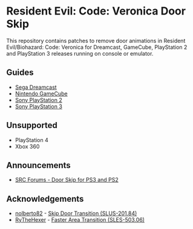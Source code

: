# Resident Evil: Code: Veronica Door Skip

This repository contains patches to remove door animations in Resident Evil/Biohazard: Code: Veronica for Dreamcast, GameCube, PlayStation 2 and PlayStation 3 releases running on console or emulator.

## Guides

- [Sega Dreamcast](DC.md)
- [Nintendo GameCube](GCN.md)
- [Sony PlayStation 2](PS2.md)
- [Sony PlayStation 3](PS3.md)

## Unsupported

- PlayStation 4
- Xbox 360

## Announcements

- [SRC Forums - Door Skip for PS3 and PS2](https://www.speedrun.com/cvx/thread/5ash9)

## Acknowledgements

 - [nolberto82](https://gamehacking.org/vb/member/600-nolberto82) - [Skip Door Transition (SLUS-201.84)](https://gamehacking.org/vb/forum/video-game-hacking-and-development/hacker-threads/4554-nolberto82-codes/page264#post152904)
 - [RyTheHexer](https://gamehacking.org/vb/member/37426-rythehexer) - [Faster Area Transition (SLES-503.06)](https://gamehacking.org/vb/forum/video-game-hacking-and-development/hacker-threads/210219-rythehexer-s-ps2-mainly-pal-new-codes#post210387)
